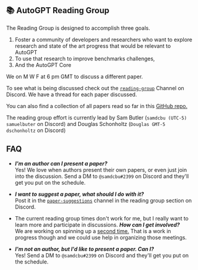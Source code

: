 ## :books: AutoGPT Reading Group

The Reading Group is designed to accomplish three goals.

1. Foster a community of developers and researchers who want to explore research and state of the art progress that would be relevant to AutoGPT
2. To use that research to improve benchmarks challenges,
3. And the AutoGPT Core

We on M W F at 6 pm GMT to discuss a different paper.

To see what is being discussed check out the [`reading-group`](https://discord.com/channels/1092243196446249134/1103371639036575844) Channel on Discord. We have a thread for each paper discussed.

You can also find a collection of all papers read so far in this [GitHub repo.](https://github.com/samuelbutler/Auto-GPT-Papers)

The reading group effort is currently lead by Sam Butler (`samdcbu (UTC-5) samuelbuter` on Discord) and Douglas Schonholtz (`Douglas GMT-5 dschonholtz` on Discord)


## FAQ

- ***I'm an author can I present a paper?***  
    Yes! We love when authors present their own papers, or even just join into the discussion. Send a DM to `@samdcbu#2399` on Discord and they'll get you put on the schedule.


- ***I want to suggest a paper, what should I do with it?***  
    Post it in the [`paper-suggestions`](https://discord.com/channels/1092243196446249134/1103756242943492148) channel in the reading group section on Discord.

- The current reading group times don't work for me, but I really want to learn more and participate in discussions. ***How can I get involved?***  
    We are working on spinning up a [second time.](https://discord.com/channels/1092243196446249134/1103371639036575844/1105861124013957250) That is a work in progress though and we could use help in organizing those meetings.

- ***I'm not an author, but I'd like to present a paper. Can I?***  
    Yes! Send a DM to `@samdcbu#2399` on Discord and they'll get you put on the schedule.

